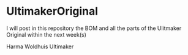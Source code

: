 UltimakerOriginal
=================

I will post in this repository the BOM and all the parts of the Ulitmaker Original within the next week(s)

Harma Woldhuis
Ultimaker
